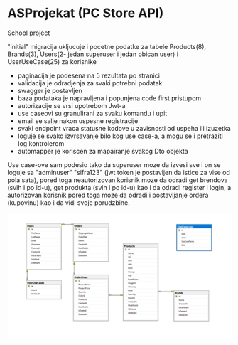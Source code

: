 # ASProjekat (PC Store API)
School project 

"initial" migracija ukljucuje i pocetne podatke za tabele Products(8), Brands(3), Users(2- jedan superuser i jedan obican user) i UserUseCase(25) za korisnike 

- paginacija je podesena na 5 rezultata po stranici
- validacija je odradjenja za svaki potrebni podatak
- swagger je postavljen
- baza podataka je napravljena i popunjena code first pristupom
- autorizacije se vrsi upotrebom Jwt-a
- use caseovi su granulirani za svaku komandu i upit
- email se salje nakon uspesne registracije
- svaki endpoint vraca statusne kodove u zavisnosti od uspeha ili izuzetka
- loguje se svako izvrsavanje bilo kog use case-a, a mogu se i pretraziti log kontrolerom
- automapper je koriscen za mapairanje svakog Dto objekta

Use case-ove sam podesio tako da superuser moze da izvesi sve i on se loguje sa   "adminuser"   "sifra123"  (jwt token je postavljen da istice za vise od pola sata), pored toga neautorizovan korisnik moze da odradi get brendova (svih i po id-u), get produkta (svih i po id-u) kao i da odradi register i login, a autorizovan korisnik pored toga moze da odradi i postavljanje ordera (kupovinu) kao i da vidi svoje porudzbine.

![Db Slika](ASProjekatBaza.png)
